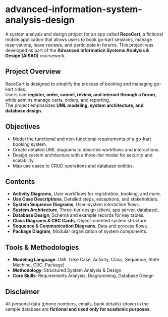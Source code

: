 # advanced-information-system-analysis-design
A system analysis and design project for an app called **RaceCart**, a fictional mobile application that allows users to book go-kart sessions, manage reservations, leave reviews, and participate in forums.   This project was developed as part of the **Advanced Information Systems Analysis &amp; Design (AISAD)** coursework.  

## Project Overview
RaceCart is designed to simplify the process of booking and managing go-kart rides.  
Users can **register, order, cancel, review, and interact through a forum**, while admins manage carts, orders, and reporting.  
The project emphasizes **UML modeling, system architecture, and database design**.  

## Objectives
- Model the functional and non-functional requirements of a go-kart booking system.  
- Create detailed UML diagrams to describe workflows and interactions.  
- Design system architecture with a three-tier model for security and scalability.  
- Map use cases to CRUD operations and database entities.  

## Contents
- **Activity Diagrams**, User workflows for registration, booking, and more.  
- **Use Case Descriptions**, Detailed steps, exceptions, and stakeholders.  
- **System Sequence Diagrams**, User–system interaction flows.  
- **System Architecture**, Three-tier design (client, app server, database).  
- **Database Design**, Schema and example records for key tables.  
- **Class Diagrams & CRC Cards**, Object-oriented system structure.  
- **Sequence & Communication Diagrams**, Data and process flows.  
- **Package Diagram**, Modular organization of system components.

## Tools & Methodologies
- **Modeling Language**: UML (Use Case, Activity, Class, Sequence, State Machine, CRC, Package)  
- **Methodology**: Structured System Analysis & Design  
- **Core Skills**: Requirements Analysis, Diagramming, Database Design  

## Disclaimer
All personal data (phone numbers, emails, bank details) shown in the sample database are **fictional and used only for academic purposes**.
